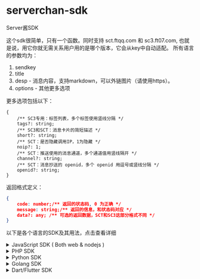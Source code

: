 # serverchan-sdk

Server酱SDK

这个sdk很简单，只有一个函数。同时支持 sct.ftqq.com 和 sc3.ft07.com, 也就是说，用它你就无需关系用户用的是哪个版本，它会从key中自动适配。
所有语言的参数均为：

1. sendkey
2. title
3. desp - 消息内容，支持markdown，可以外链图片（请使用https）。
4. options - 其他更多选项

更多选项包括以下：

```jsonc
{
    /** SC3专用：标签列表，多个标签使用竖线分隔 */
    tags?: string;
    /** SC3和SCT：消息卡片的简短描述 */
    short?: string;
    /** SCT：是否隐藏调用IP，1为隐藏 */
    noip?: 1;
    /** SCT：推送使用的消息通道，多个通道值用竖线隔开 */
    channel?: string;
    /** SCT：消息抄送的 openid，多个 openid 用逗号或竖线分隔 */
    openid?: string;
}
```

返回格式定义：

```json
{
    code: number;/** 返回的状态码, 0 为正确 */
    message: string;/** 返回的信息，和状态码对应 */
    data?: any; /** 可选的返回数据，SCT和SC3这部分格式不同 */
}
```
以下是各个语言的SDK及其用法，点击查看详细

<details>
<summary>JavaScript SDK ( Both web & nodejs )</summary>

### SDK 地址
- npm : <https://www.npmjs.com/package/serverchan-sdk>


### 安装

```bash
npm install serverchan-sdk
```

### 调用实例

```js
const sendkey = '...'; // 替换成真实的 Server 酱 sendkey
const title = 'Test Notification';
const desp = 'This is a test message';

const response = await scSend(sendkey, title, desp, { tags: '服务器报警|报告' });
console.log('Response:', response);
```
</details>


<details>
<summary>PHP SDK</summary>

### SDK 地址
- compose package : <https://packagist.org/packages/easychen/serverchan-sdk>


### 安装

```bash
composer require easychen/serverchan-sdk
```

### 调用实例

```php
$ret = scSend('sendkey', 'title', 'desp', ['tags'=>'服务器报警|图片']);
print_r($ret);
```
</details>

<details>
<summary>Python SDK</summary>

### SDK 地址
- pip package : <https://pypi.org/project/serverchan-sdk/>


### 安装

```bash
pip install serverchan-sdk
```

### 调用实例

```python
from serverchan_sdk import sc_send

# 发送消息
sendkey = "..."
title = "测试标题"
desp = "这是消息内容"
options = {"tags": "服务器报警|图片"}  # 可选参数

response = sc_send(sendkey, title, desp, options)
```
</details>

<details>
<summary>Golang SDK</summary>

### SDK 地址
- <https://github.com/easychen/serverchan-sdk-golang>


### 安装

```bash
go get github.com/easychen/serverchan-sdk-golang
```

### 调用实例

```go
package main

import (
    "fmt"
    "github.com/easychen/serverchan-sdk-golang"
)

func main() {
    sendkey := "your-sendkey"
    title := "Test Message"
    desp := "This is a test message"
    
    resp, err := serverchan_sdk.ScSend(sendkey, title, desp, nil)
    if err != nil {
        fmt.Println("Error:", err)
    } else {
        fmt.Println("Response:", resp)
    }
}
```
</details>

<details>
<summary>Dart/Flutter SDK</summary>

### SDK 地址
Pub Package - <https://pub.dev/packages/serverchan_sdk>

> 此 package 依赖 http 包

### 安装

在 `pubspec.yaml` 添加依赖 

```
dependencies:
    serverchan_sdk:
```
然后运行

```bash
dart pub get 
# 或者
flutter pub get
```

### 调用实例

```dart
import 'package:serverchan_sdk/serverchan_sdk.dart';

void main() async {
  const sendkey = 'your-sendkey';
  const title = '测试标题';
  const desp = '这是消息的详细内容';

  try {
    ScSendResponse response = await scSend(sendkey, title, desp: desp);
    print('Response Code: ${response.code}');
    print('Response Message: ${response.message}');
  } catch (e) {
    print('Error: $e');
  }
}
```
</details>



